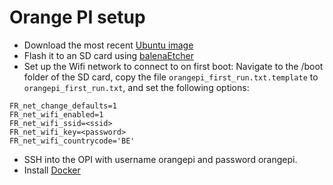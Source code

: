 # Orange PI setup

* Download the most recent [Ubuntu image](https://drive.google.com/drive/folders/1KzyzyByev-fpZat7yvgYz1omOqFFqt1k)
* Flash it to an SD card using [balenaEtcher](https://etcher.balena.io/#download-etcher)
* Set up the Wifi network to connect to on first boot: Navigate to the /boot folder of the SD card, copy the file `orangepi_first_run.txt.template` to `orangepi_first_run.txt`, and set the following options:

```
FR_net_change_defaults=1
FR_net_wifi_enabled=1
FR_net_wifi_ssid=<ssid>
FR_net_wifi_key=<password>
FR_net_wifi_countrycode='BE'
```

* SSH into the OPI with username orangepi and password orangepi.
* Install [Docker](https://docs.docker.com/engine/install/ubuntu/)
